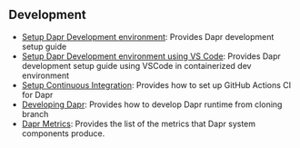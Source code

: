 ## Development

* [Setup Dapr Development environment](./setup-dapr-development-env.md): Provides Dapr development setup guide
* [Setup Dapr Development environment using VS Code](./setup-dapr-development-using-vscode.md): Provides Dapr development setup guide using VSCode in containerized dev environment
* [Setup Continuous Integration](./setup-ci.md): Provides how to set up GitHub Actions CI for Dapr
* [Developing Dapr](./developing-dapr.md): Provides how to develop Dapr runtime from cloning branch
* [Dapr Metrics](./dapr-metrics.md): Provides the list of the metrics that Dapr system components produce.